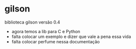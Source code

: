 # gilson
biblioteca gilson
versão 0.4
- agora temos a lib para C e Python
- falta colocar um exemplo e dizer que vale a pena essa vida
- falta colocar perfume nessa documentação
